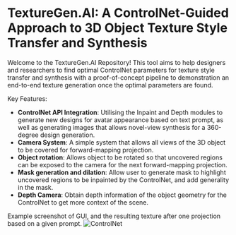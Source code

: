 # TextureGen.AI: A ControlNet-Guided Approach to 3D Object Texture Style Transfer and Synthesis

Welcome to the TextureGen.AI Repository! This tool aims to help designers and researchers to find optimal ControlNet parameters for texture style transfer and synthesis with a proof-of-concept pipeline to demonstration an end-to-end texture generation once the optimal parameters are found.

Key Features:

- **ControlNet API Integration**: Utilising the Inpaint and Depth modules to generate new designs for avatar appearance based on text prompt, as well as generating images that allows novel-view synthesis for a 360-degree design generation.
- **Camera System**: A simple system that allows all views of the 3D object to be covered for forward-mapping projection.
- **Object rotation**: Allows object to be rotated so that uncovered regions can be exposed to the camera for the next forward-mapping projection.
- **Mask generation and dilation**: Allow user to generate mask to highlight uncovered regions to be inpainted by the ControlNet, and add generality in the mask.
- **Depth Camera**: Obtain depth information of the object geometry for the ControlNet to get more context of the scene.

Example screenshot of GUI, and the resulting texture after one projection based on a given prompt.
![ControlNet](https://github.com/angela24680403/avatar-texture-synthesis/assets/72133521/0a13e30c-dcce-4237-b1da-90271fd3c155)

